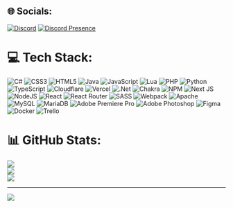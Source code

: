 
## 🌐 Socials:
[![Discord](https://img.shields.io/badge/Discord-%237289DA.svg?logo=discord&logoColor=white)](https://discord.gg/mintynetwork) 
[![Discord Presence](https://lanyard.cnrad.dev/api/904755421464637451?theme=dark)](https://discord.com/users/904755421464637451)

# 💻 Tech Stack:
![C#](https://img.shields.io/badge/c%23-%23239120.svg?style=flat&logo=c-sharp&logoColor=white) ![CSS3](https://img.shields.io/badge/css3-%231572B6.svg?style=flat&logo=css3&logoColor=white) ![HTML5](https://img.shields.io/badge/html5-%23E34F26.svg?style=flat&logo=html5&logoColor=white) ![Java](https://img.shields.io/badge/java-%23ED8B00.svg?style=flat&logo=java&logoColor=white) ![JavaScript](https://img.shields.io/badge/javascript-%23323330.svg?style=flat&logo=javascript&logoColor=%23F7DF1E) ![Lua](https://img.shields.io/badge/lua-%232C2D72.svg?style=flat&logo=lua&logoColor=white) ![PHP](https://img.shields.io/badge/php-%23777BB4.svg?style=flat&logo=php&logoColor=white) ![Python](https://img.shields.io/badge/python-3670A0?style=flat&logo=python&logoColor=ffdd54) ![TypeScript](https://img.shields.io/badge/typescript-%23007ACC.svg?style=flat&logo=typescript&logoColor=white) ![Cloudflare](https://img.shields.io/badge/Cloudflare-F38020?style=flat&logo=Cloudflare&logoColor=white) ![Vercel](https://img.shields.io/badge/vercel-%23000000.svg?style=flat&logo=vercel&logoColor=white) ![.Net](https://img.shields.io/badge/.NET-5C2D91?style=flat&logo=.net&logoColor=white) ![Chakra](https://img.shields.io/badge/chakra-%234ED1C5.svg?style=flat&logo=chakraui&logoColor=white) ![NPM](https://img.shields.io/badge/NPM-%23000000.svg?style=flat&logo=npm&logoColor=white) ![Next JS](https://img.shields.io/badge/Next-black?style=flat&logo=next.js&logoColor=white) ![NodeJS](https://img.shields.io/badge/node.js-6DA55F?style=flat&logo=node.js&logoColor=white) ![React](https://img.shields.io/badge/react-%2320232a.svg?style=flat&logo=react&logoColor=%2361DAFB) ![React Router](https://img.shields.io/badge/React_Router-CA4245?style=flat&logo=react-router&logoColor=white) ![SASS](https://img.shields.io/badge/SASS-hotpink.svg?style=flat&logo=SASS&logoColor=white) ![Webpack](https://img.shields.io/badge/webpack-%238DD6F9.svg?style=flat&logo=webpack&logoColor=black) ![Apache](https://img.shields.io/badge/apache-%23D42029.svg?style=flat&logo=apache&logoColor=white) ![MySQL](https://img.shields.io/badge/mysql-%2300f.svg?style=flat&logo=mysql&logoColor=white) ![MariaDB](https://img.shields.io/badge/MariaDB-003545?style=flat&logo=mariadb&logoColor=white) ![Adobe Premiere Pro](https://img.shields.io/badge/Adobe%20Premiere%20Pro-9999FF.svg?style=flat&logo=Adobe%20Premiere%20Pro&logoColor=white) ![Adobe Photoshop](https://img.shields.io/badge/adobephotoshop-%2331A8FF.svg?style=flat&logo=adobephotoshop&logoColor=white) 	![Figma](https://img.shields.io/badge/figma-%23F24E1E.svg?style=flat&logo=figma&logoColor=white) ![Docker](https://img.shields.io/badge/docker-%230db7ed.svg?style=flat&logo=docker&logoColor=white) ![Trello](https://img.shields.io/badge/Trello-%23026AA7.svg?style=flat&logo=Trello&logoColor=white)
# 📊 GitHub Stats:
![](https://github-readme-stats.vercel.app/api?username=matthias-codes&theme=react&hide_border=false&include_all_commits=true&count_private=true)<br/>
![](https://github-readme-streak-stats.herokuapp.com/?user=matthias-codes&theme=react&hide_border=false)<br/>
![](https://github-readme-stats.vercel.app/api/top-langs/?username=matthias-codes&theme=react&hide_border=false&include_all_commits=true&count_private=true&layout=compact)

---
[![](https://visitcount.itsvg.in/api?id=matthias-codes&icon=5&color=1)](https://visitcount.itsvg.in)
